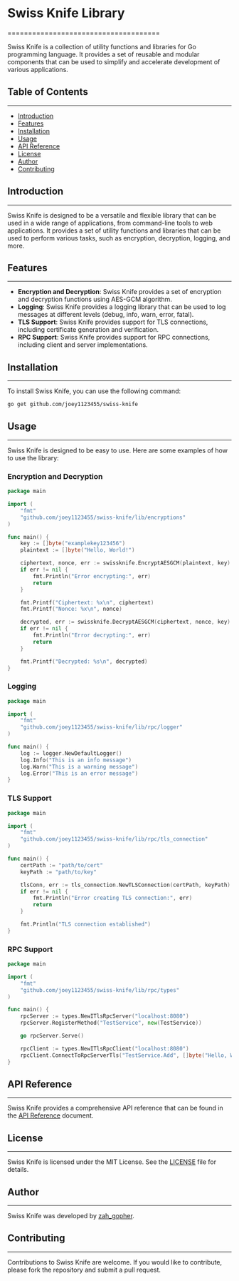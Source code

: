 
# Swiss Knife Library
=====================================

Swiss Knife is a collection of utility functions and libraries for Go programming language. It provides a set of reusable and modular components that can be used to simplify and accelerate development of various applications.

## Table of Contents
-----------------

* [Introduction](#introduction)
* [Features](#features)
* [Installation](#installation)
* [Usage](#usage)
* [API Reference](#api-reference)
* [License](#license)
* [Author](#author)
* [Contributing](#contributing)

## Introduction
------------

Swiss Knife is designed to be a versatile and flexible library that can be used in a wide range of applications, from command-line tools to web applications. It provides a set of utility functions and libraries that can be used to perform various tasks, such as encryption, decryption, logging, and more.

## Features
--------

* **Encryption and Decryption**: Swiss Knife provides a set of encryption and decryption functions using AES-GCM algorithm.
* **Logging**: Swiss Knife provides a logging library that can be used to log messages at different levels (debug, info, warn, error, fatal).
* **TLS Support**: Swiss Knife provides support for TLS connections, including certificate generation and verification.
* **RPC Support**: Swiss Knife provides support for RPC connections, including client and server implementations.

## Installation
------------

To install Swiss Knife, you can use the following command:
```bash
go get github.com/joey1123455/swiss-knife
```
## Usage
-----

Swiss Knife is designed to be easy to use. Here are some examples of how to use the library:

### Encryption and Decryption

```go
package main

import (
	"fmt"
	"github.com/joey1123455/swiss-knife/lib/encryptions"
)

func main() {
	key := []byte("examplekey123456")
	plaintext := []byte("Hello, World!")

	ciphertext, nonce, err := swissknife.EncryptAESGCM(plaintext, key)
	if err != nil {
		fmt.Println("Error encrypting:", err)
		return
	}

	fmt.Printf("Ciphertext: %x\n", ciphertext)
	fmt.Printf("Nonce: %x\n", nonce)

	decrypted, err := swissknife.DecryptAESGCM(ciphertext, nonce, key)
	if err != nil {
		fmt.Println("Error decrypting:", err)
		return
	}

	fmt.Printf("Decrypted: %s\n", decrypted)
}
```

### Logging

```go
package main

import (
	"fmt"
	"github.com/joey1123455/swiss-knife/lib/rpc/logger"
)

func main() {
	log := logger.NewDefaultLogger()
	log.Info("This is an info message")
	log.Warn("This is a warning message")
	log.Error("This is an error message")
}
```

### TLS Support

```go
package main

import (
	"fmt"
	"github.com/joey1123455/swiss-knife/lib/rpc/tls_connection"
)

func main() {
	certPath := "path/to/cert"
	keyPath := "path/to/key"

	tlsConn, err := tls_connection.NewTLSConnection(certPath, keyPath)
	if err != nil {
		fmt.Println("Error creating TLS connection:", err)
		return
	}

	fmt.Println("TLS connection established")
}
```

### RPC Support

```go
package main

import (
	"fmt"
	"github.com/joey1123455/swiss-knife/lib/rpc/types"
)

func main() {
	rpcServer := types.NewITlsRpcServer("localhost:8080")
	rpcServer.RegisterMethod("TestService", new(TestService))

	go rpcServer.Serve()

	rpcClient := types.NewITlsRpcClient("localhost:8080")
	rpcClient.ConnectToRpcServerTls("TestService.Add", []byte("Hello, World!"))
}
```

## API Reference
--------------

Swiss Knife provides a comprehensive API reference that can be found in the [API Reference](https://github.com/joey1123455/swiss-knife/blob/main/API.md) document.

## License
-------

Swiss Knife is licensed under the MIT License. See the [LICENSE](https://github.com/joey1123455/swiss-knife/blob/main/LICENSE) file for details.

## Author
------

Swiss Knife was developed by [zah_gopher](https://github.com/joey1123455).

## Contributing
------------

Contributions to Swiss Knife are welcome. If you would like to contribute, please fork the repository and submit a pull request.

